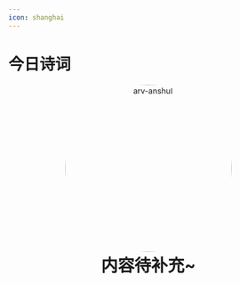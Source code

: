 ```yaml
---
icon: shanghai
---
```

<center> 
<script src="https://sdk.jinrishici.com/v2/browser/jinrishici.js" charset="utf-8"></script>
</center> 

# <span id="jinrishici-sentence">今日诗词</span>

<script src="https://cdn.jsdelivr.net/npm/@fancyapps/ui@5.0/dist/fancybox/fancybox.umd.js"></script>
<link
  rel="stylesheet"
  href="https://cdn.jsdelivr.net/npm/@fancyapps/ui@5.0/dist/fancybox/fancybox.css"
/>


<p style="text-align: center; margin: 0px;" markdown>
  <img src="../img/sh1.JPG" alt="arv-anshul" style="width: 300px; border-radius: 50%;" />

  <p style="text-align: center; font-size: 30px; margin: 0px;"><strong>内容待补充~</strong></p>
</p>
